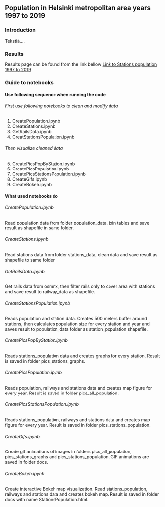## Population in Helsinki metropolitan area years 1997 to 2019

### Introduction
Tekstiä....

### Results

Results page can be found from the link bellow
[Link to Stations population 1997 to 2019](https://saukkoriipi.github.io/StationsPopulation/)



### Guide to notebooks

#### Use following sequence when running the code
###### First use following notebooks to clean and modify data
1. CreatePopulation.ipynb
2. CreateStations.ipynb
3. GetRailsData.ipynb
4. CreatStationsPopulation.ipynb
###### Then visualize cleaned data
5. CreatePicsPopByStation.ipynb
6. CreatePicsPopulation.ipynb
7. CreatePicsStationsPopulation.ipynb
8. CreateGifs.ipynb
7. CreateBokeh.ipynb

#### What used notebooks do

###### CreatePopulation.ipynb
Read population data from folder population_data, join tables and save result as shapefile in same folder.

###### CreateStations.ipynb
Read stations data from folder stations_data, clean data and save result as shapefile to same folder.

###### GetRailsData.ipynb
Get rails data from osmnx, then filter rails only to cover area with stations and save result to railway_data as shapefile.

###### CreateStationsPopulation.ipynb
Reads population and station data. Creates 500 meters buffer around stations, then calculates population size for every station and year and saves result to population_data folder as station_population shapefile.

###### CreatePicsPopByStation.ipynb
Reads stations_population data and creates graphs for every station. Result is saved in folder pics_stations_graphs.

###### CreatePicsPopulation.ipynb
Reads population, railways and stations data and creates map figure for every year. Result is saved in folder pics_all_population.

###### CreatePicsStationsPopulation.ipynb
Reads stations_population, railways and stations data and creates map figure for every year. Result is saved in folder pics_stations_population.

###### CreateGifs.ipynb
Create gif animations of images in folders pics_all_population, pics_stations_graphs and pics_stations_population. GIF animations are saved in folder docs.

###### CreateBokeh.ipynb
Create interactive Bokeh map visualization. Read stations_population, railways and stations data and creates bokeh map. Result is saved in folder docs with name StationsPopulation.html.